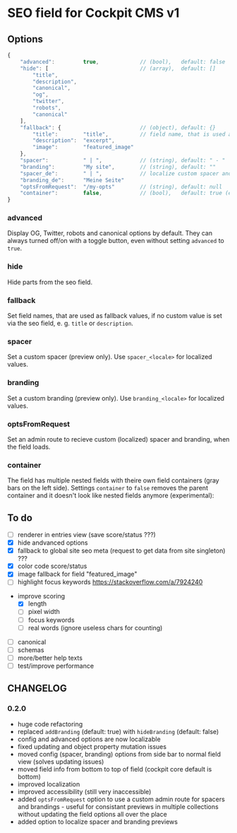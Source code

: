 # SEO field for Cockpit CMS v1

## Options

```js
{
    "advanced":         true,             // (bool),   default: false
    "hide": [                             // (array),  default: []
        "title",
        "description",
        "canonical",
        "og",
        "twitter",
        "robots",
        "canonical"
    ],
    "fallback": {                         // (object), default: {}
        "title":        "title",          // field name, that is used as fallback
        "description":  "excerpt",
        "image":        "featured_image"
    },
    "spacer":           " | ",            // (string), default: " - "
    "branding":         "My site",        // (string), default: ""
    "spacer_de":        " | ",            // localize custom spacer and branding
    "branding_de":      "Meine Seite"
    "optsFromRequest":  "/my-opts"        // (string), default: null
    "container":        false,            // (bool),   default: true (experimental)
}
```

### advanced

Display OG, Twitter, robots and canonical options by default. They can always turned off/on with a toggle button, even without setting `advanced` to `true`.

### hide

Hide parts from the seo field.

### fallback

Set field names, that are used as fallback values, if no custom value is set via the seo field, e. g. `title` or `description`.

### spacer

Set a custom spacer (preview only). Use `spacer_<locale>` for localized values.

### branding

Set a custom branding (preview only). Use `branding_<locale>` for localized values.

### optsFromRequest

Set an admin route to recieve custom (localized) spacer and branding, when the field loads.

### container

The field has multiple nested fields with theire own field containers (gray bars on the left side). Settings `container` to `false` removes the parent container and it doesn't look like nested fields anymore (experimental):

## To do

* [ ] renderer in entries view (save score/status ???)
* [x] hide andvanced options
* [x] fallback to global site seo meta (request to get data from site singleton) ???
* [x] color code score/status
* [x] image fallback for field "featured_image"
* [ ] highlight focus keywords https://stackoverflow.com/a/7924240
* improve scoring
  * [x] length
  * [ ] pixel width
  * [ ] focus keywords
  * [ ] real words (ignore useless chars for counting)
* [ ] canonical
* [ ] schemas
* [ ] more/better help texts
* [ ] test/improve performance

## CHANGELOG

### 0.2.0

* huge code refactoring
* replaced `addBranding` (default: true) with `hideBranding` (default: false)
* config and advanced options are now localizable
* fixed updating and object property mutation issues
* moved config (spacer, branding) options from side bar to normal field view (solves updating issues)
* moved field info from bottom to top of field (cockpit core default is bottom)
* improved localization
* improved accessibility (still very inaccessible)
* added `optsFromRequest` option to use a custom admin route for spacers and brandings - useful for consistant previews in multiple collections without updating the field options all over the place
* added option to localize spacer and branding previews

